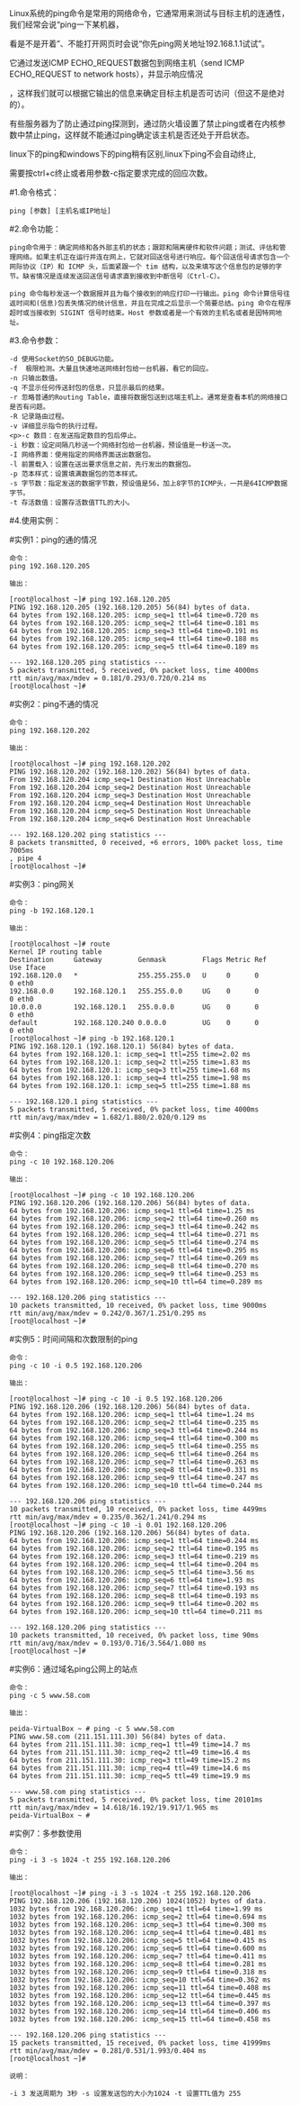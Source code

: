 Linux系统的ping命令是常用的网络命令，它通常用来测试与目标主机的连通性，我们经常会说“ping一下某机器，

看是不是开着”、不能打开网页时会说“你先ping网关地址192.168.1.1试试”。

它通过发送ICMP ECHO_REQUEST数据包到网络主机（send ICMP ECHO_REQUEST to network hosts），并显示响应情况

，这样我们就可以根据它输出的信息来确定目标主机是否可访问（但这不是绝对的）。

有些服务器为了防止通过ping探测到，通过防火墙设置了禁止ping或者在内核参数中禁止ping，这样就不能通过ping确定该主机是否还处于开启状态。

linux下的ping和windows下的ping稍有区别,linux下ping不会自动终止,

需要按ctrl+c终止或者用参数-c指定要求完成的回应次数。

#1.命令格式：

    ping [参数] [主机名或IP地址]

#2.命令功能：

    ping命令用于：确定网络和各外部主机的状态；跟踪和隔离硬件和软件问题；测试、评估和管理网络。如果主机正在运行并连在网上，它就对回送信号进行响应。每个回送信号请求包含一个网际协议（IP）和 ICMP 头，后面紧跟一个 tim 结构，以及来填写这个信息包的足够的字节。缺省情况是连续发送回送信号请求直到接收到中断信号（Ctrl-C）。

    ping 命令每秒发送一个数据报并且为每个接收到的响应打印一行输出。ping 命令计算信号往返时间和(信息)包丢失情况的统计信息，并且在完成之后显示一个简要总结。ping 命令在程序超时或当接收到 SIGINT 信号时结束。Host 参数或者是一个有效的主机名或者是因特网地址。

#3.命令参数：

    -d 使用Socket的SO_DEBUG功能。
    -f  极限检测。大量且快速地送网络封包给一台机器，看它的回应。
    -n 只输出数值。
    -q 不显示任何传送封包的信息，只显示最后的结果。
    -r 忽略普通的Routing Table，直接将数据包送到远端主机上。通常是查看本机的网络接口是否有问题。
    -R 记录路由过程。
    -v 详细显示指令的执行过程。
    <p>-c 数目：在发送指定数目的包后停止。
    -i 秒数：设定间隔几秒送一个网络封包给一台机器，预设值是一秒送一次。
    -I 网络界面：使用指定的网络界面送出数据包。
    -l 前置载入：设置在送出要求信息之前，先行发出的数据包。
    -p 范本样式：设置填满数据包的范本样式。
    -s 字节数：指定发送的数据字节数，预设值是56，加上8字节的ICMP头，一共是64ICMP数据字节。
    -t 存活数值：设置存活数值TTL的大小。

#4.使用实例：

#实例1：ping的通的情况

    命令：
    ping 192.168.120.205

    输出：

    [root@localhost ~]# ping 192.168.120.205
    PING 192.168.120.205 (192.168.120.205) 56(84) bytes of data.
    64 bytes from 192.168.120.205: icmp_seq=1 ttl=64 time=0.720 ms
    64 bytes from 192.168.120.205: icmp_seq=2 ttl=64 time=0.181 ms
    64 bytes from 192.168.120.205: icmp_seq=3 ttl=64 time=0.191 ms
    64 bytes from 192.168.120.205: icmp_seq=4 ttl=64 time=0.188 ms
    64 bytes from 192.168.120.205: icmp_seq=5 ttl=64 time=0.189 ms

    --- 192.168.120.205 ping statistics ---
    5 packets transmitted, 5 received, 0% packet loss, time 4000ms
    rtt min/avg/max/mdev = 0.181/0.293/0.720/0.214 ms
    [root@localhost ~]#

#实例2：ping不通的情况

    命令：
    ping 192.168.120.202

    输出：

    [root@localhost ~]# ping 192.168.120.202
    PING 192.168.120.202 (192.168.120.202) 56(84) bytes of data.
    From 192.168.120.204 icmp_seq=1 Destination Host Unreachable
    From 192.168.120.204 icmp_seq=2 Destination Host Unreachable
    From 192.168.120.204 icmp_seq=3 Destination Host Unreachable
    From 192.168.120.204 icmp_seq=4 Destination Host Unreachable
    From 192.168.120.204 icmp_seq=5 Destination Host Unreachable
    From 192.168.120.204 icmp_seq=6 Destination Host Unreachable

    --- 192.168.120.202 ping statistics ---
    8 packets transmitted, 0 received, +6 errors, 100% packet loss, time 7005ms
    , pipe 4
    [root@localhost ~]#

#实例3：ping网关

    命令：
    ping -b 192.168.120.1

    输出：

    [root@localhost ~]# route
    Kernel IP routing table
    Destination     Gateway         Genmask         Flags Metric Ref    Use Iface
    192.168.120.0   *               255.255.255.0   U     0      0        0 eth0
    192.168.0.0     192.168.120.1   255.255.0.0     UG    0      0        0 eth0
    10.0.0.0        192.168.120.1   255.0.0.0       UG    0      0        0 eth0
    default         192.168.120.240 0.0.0.0         UG    0      0        0 eth0
    [root@localhost ~]# ping -b 192.168.120.1
    PING 192.168.120.1 (192.168.120.1) 56(84) bytes of data.
    64 bytes from 192.168.120.1: icmp_seq=1 ttl=255 time=2.02 ms
    64 bytes from 192.168.120.1: icmp_seq=2 ttl=255 time=1.83 ms
    64 bytes from 192.168.120.1: icmp_seq=3 ttl=255 time=1.68 ms
    64 bytes from 192.168.120.1: icmp_seq=4 ttl=255 time=1.98 ms
    64 bytes from 192.168.120.1: icmp_seq=5 ttl=255 time=1.88 ms

    --- 192.168.120.1 ping statistics ---
    5 packets transmitted, 5 received, 0% packet loss, time 4000ms
    rtt min/avg/max/mdev = 1.682/1.880/2.020/0.129 ms

#实例4：ping指定次数

    命令：
    ping -c 10 192.168.120.206
    
    输出：
    
    [root@localhost ~]# ping -c 10 192.168.120.206
    PING 192.168.120.206 (192.168.120.206) 56(84) bytes of data.
    64 bytes from 192.168.120.206: icmp_seq=1 ttl=64 time=1.25 ms
    64 bytes from 192.168.120.206: icmp_seq=2 ttl=64 time=0.260 ms
    64 bytes from 192.168.120.206: icmp_seq=3 ttl=64 time=0.242 ms
    64 bytes from 192.168.120.206: icmp_seq=4 ttl=64 time=0.271 ms
    64 bytes from 192.168.120.206: icmp_seq=5 ttl=64 time=0.274 ms
    64 bytes from 192.168.120.206: icmp_seq=6 ttl=64 time=0.295 ms
    64 bytes from 192.168.120.206: icmp_seq=7 ttl=64 time=0.269 ms
    64 bytes from 192.168.120.206: icmp_seq=8 ttl=64 time=0.270 ms
    64 bytes from 192.168.120.206: icmp_seq=9 ttl=64 time=0.253 ms
    64 bytes from 192.168.120.206: icmp_seq=10 ttl=64 time=0.289 ms
    
    --- 192.168.120.206 ping statistics ---
    10 packets transmitted, 10 received, 0% packet loss, time 9000ms
    rtt min/avg/max/mdev = 0.242/0.367/1.251/0.295 ms
    [root@localhost ~]#

#实例5：时间间隔和次数限制的ping

    命令：
    ping -c 10 -i 0.5 192.168.120.206
    
    输出：
    
    [root@localhost ~]# ping -c 10 -i 0.5 192.168.120.206
    PING 192.168.120.206 (192.168.120.206) 56(84) bytes of data.
    64 bytes from 192.168.120.206: icmp_seq=1 ttl=64 time=1.24 ms
    64 bytes from 192.168.120.206: icmp_seq=2 ttl=64 time=0.235 ms
    64 bytes from 192.168.120.206: icmp_seq=3 ttl=64 time=0.244 ms
    64 bytes from 192.168.120.206: icmp_seq=4 ttl=64 time=0.300 ms
    64 bytes from 192.168.120.206: icmp_seq=5 ttl=64 time=0.255 ms
    64 bytes from 192.168.120.206: icmp_seq=6 ttl=64 time=0.264 ms
    64 bytes from 192.168.120.206: icmp_seq=7 ttl=64 time=0.263 ms
    64 bytes from 192.168.120.206: icmp_seq=8 ttl=64 time=0.331 ms
    64 bytes from 192.168.120.206: icmp_seq=9 ttl=64 time=0.247 ms
    64 bytes from 192.168.120.206: icmp_seq=10 ttl=64 time=0.244 ms
    
    --- 192.168.120.206 ping statistics ---
    10 packets transmitted, 10 received, 0% packet loss, time 4499ms
    rtt min/avg/max/mdev = 0.235/0.362/1.241/0.294 ms
    [root@localhost ~]# ping -c 10 -i 0.01 192.168.120.206
    PING 192.168.120.206 (192.168.120.206) 56(84) bytes of data.
    64 bytes from 192.168.120.206: icmp_seq=1 ttl=64 time=0.244 ms
    64 bytes from 192.168.120.206: icmp_seq=2 ttl=64 time=0.195 ms
    64 bytes from 192.168.120.206: icmp_seq=3 ttl=64 time=0.219 ms
    64 bytes from 192.168.120.206: icmp_seq=4 ttl=64 time=0.204 ms
    64 bytes from 192.168.120.206: icmp_seq=5 ttl=64 time=3.56 ms
    64 bytes from 192.168.120.206: icmp_seq=6 ttl=64 time=1.93 ms
    64 bytes from 192.168.120.206: icmp_seq=7 ttl=64 time=0.193 ms
    64 bytes from 192.168.120.206: icmp_seq=8 ttl=64 time=0.193 ms
    64 bytes from 192.168.120.206: icmp_seq=9 ttl=64 time=0.202 ms
    64 bytes from 192.168.120.206: icmp_seq=10 ttl=64 time=0.211 ms
    
    --- 192.168.120.206 ping statistics ---
    10 packets transmitted, 10 received, 0% packet loss, time 90ms
    rtt min/avg/max/mdev = 0.193/0.716/3.564/1.080 ms
    [root@localhost ~]#

#实例6：通过域名ping公网上的站点

    命令：
    ping -c 5 www.58.com
    
    输出：
    
    peida-VirtualBox ~ # ping -c 5 www.58.com
    PING www.58.com (211.151.111.30) 56(84) bytes of data.
    64 bytes from 211.151.111.30: icmp_req=1 ttl=49 time=14.7 ms
    64 bytes from 211.151.111.30: icmp_req=2 ttl=49 time=16.4 ms
    64 bytes from 211.151.111.30: icmp_req=3 ttl=49 time=15.2 ms
    64 bytes from 211.151.111.30: icmp_req=4 ttl=49 time=14.6 ms
    64 bytes from 211.151.111.30: icmp_req=5 ttl=49 time=19.9 ms
    
    --- www.58.com ping statistics ---
    5 packets transmitted, 5 received, 0% packet loss, time 20101ms
    rtt min/avg/max/mdev = 14.618/16.192/19.917/1.965 ms
    peida-VirtualBox ~ #

#实例7：多参数使用

    命令：
    ping -i 3 -s 1024 -t 255 192.168.120.206
    
    输出：
    
    [root@localhost ~]# ping -i 3 -s 1024 -t 255 192.168.120.206
    PING 192.168.120.206 (192.168.120.206) 1024(1052) bytes of data.
    1032 bytes from 192.168.120.206: icmp_seq=1 ttl=64 time=1.99 ms
    1032 bytes from 192.168.120.206: icmp_seq=2 ttl=64 time=0.694 ms
    1032 bytes from 192.168.120.206: icmp_seq=3 ttl=64 time=0.300 ms
    1032 bytes from 192.168.120.206: icmp_seq=4 ttl=64 time=0.481 ms
    1032 bytes from 192.168.120.206: icmp_seq=5 ttl=64 time=0.415 ms
    1032 bytes from 192.168.120.206: icmp_seq=6 ttl=64 time=0.600 ms
    1032 bytes from 192.168.120.206: icmp_seq=7 ttl=64 time=0.411 ms
    1032 bytes from 192.168.120.206: icmp_seq=8 ttl=64 time=0.281 ms
    1032 bytes from 192.168.120.206: icmp_seq=9 ttl=64 time=0.318 ms
    1032 bytes from 192.168.120.206: icmp_seq=10 ttl=64 time=0.362 ms
    1032 bytes from 192.168.120.206: icmp_seq=11 ttl=64 time=0.408 ms
    1032 bytes from 192.168.120.206: icmp_seq=12 ttl=64 time=0.445 ms
    1032 bytes from 192.168.120.206: icmp_seq=13 ttl=64 time=0.397 ms
    1032 bytes from 192.168.120.206: icmp_seq=14 ttl=64 time=0.406 ms
    1032 bytes from 192.168.120.206: icmp_seq=15 ttl=64 time=0.458 ms
    
    --- 192.168.120.206 ping statistics ---
    15 packets transmitted, 15 received, 0% packet loss, time 41999ms
    rtt min/avg/max/mdev = 0.281/0.531/1.993/0.404 ms
    [root@localhost ~]#
    
    说明：
    
    -i 3 发送周期为 3秒 -s 设置发送包的大小为1024 -t 设置TTL值为 255
